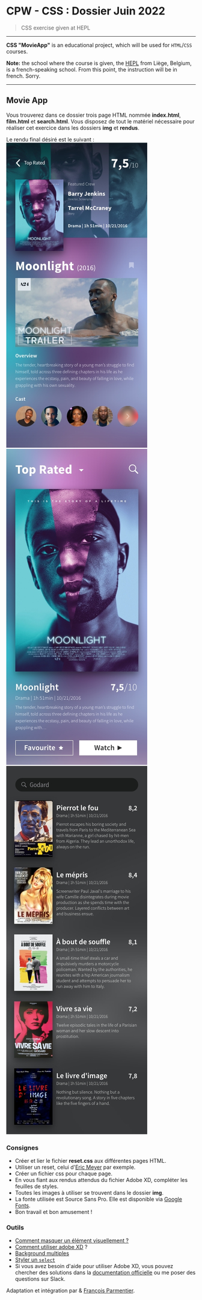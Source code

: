 # CPW - CSS : Dossier Juin 2022

> CSS exercise given at HEPL

* * *

**CSS "MovieApp"** is an educational project, which will be used for `HTML`/`CSS` courses.

**Note:** the school where the course is given, the [HEPL](http://www.provincedeliege.be/hauteecole) from Liège, Belgium, is a french-speaking school. From this point, the instruction will be in french. Sorry.

* * *

## Movie App

Vous trouverez dans ce dossier trois page HTML nommée **index.html**, **film.html** et **search.html**.  Vous disposez de tout le matériel nécessaire pour réaliser cet exercice dans les dossiers **img** et **rendus**.

Le rendu final désiré est le suivant : 
![rendu final](./rendus/Film.jpg)
![rendu final](./rendus/Filmlist.jpg)
![rendu final](./rendus/Search.jpg)


### Consignes

* Créer et lier le fichier **reset.css** aux différentes pages HTML.
* Utiliser un reset, celui d'[Eric Meyer](https://meyerweb.com/eric/tools/css/reset/) par exemple.
* Créer un fichier css pour chaque page.
* En vous fiant aux rendus attendus du fichier Adobe XD, compléter les feuilles de styles.
* Toutes les images à utiliser se trouvent dans le dossier **img**.
* La fonte utilisée est Source Sans Pro. Elle est disponible via [Google Fonts](https://fonts.google.com/specimen/Source+Sans+Pro).
* Bon travail et bon amusement&nbsp;!

### Outils

- [Comment masquer un élément visuellement ?](https://css-tricks.com/places-its-tempting-to-use-display-none-but-dont/)
- [Comment utiliser adobe XD]( https://youtu.be/S-XJ1K2EuC0 ) ?
- [Background multiples](https://css-tricks.com/css-basics-using-multiple-backgrounds/)
- [Styler un `select`](https://codepen.io/5t3ph/pen/MWyyYNz)
- Si vous avez besoin d'aide pour utiliser Adobe XD, vous pouvez chercher des solutions dans la [documentation officielle](https://helpx.adobe.com/be_fr/xd/tutorials.html) ou me poser des questions sur Slack.


Adaptation et intégration par & [François Parmentier](https://github.com/fprms).
